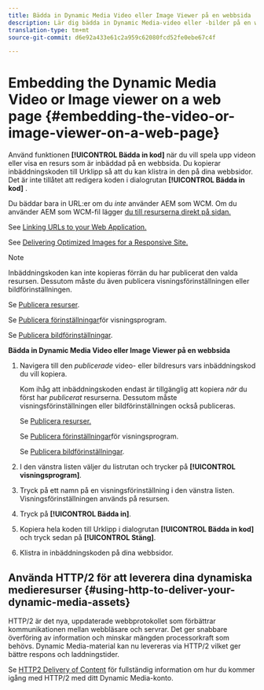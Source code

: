 ```yaml
---
title: Bädda in Dynamic Media Video eller Image Viewer på en webbsida
description: Lär dig bädda in Dynamic Media-video eller -bilder på en webbsida
translation-type: tm+mt
source-git-commit: d6e92a433e61c2a959c62080fcd52fe0ebe67c4f

---
```



# Embedding the Dynamic Media Video or Image viewer on a web page {#embedding-the-video-or-image-viewer-on-a-web-page}

Använd funktionen **[!UICONTROL Bädda in kod]** när du vill spela upp videon eller visa en resurs som är inbäddad på en webbsida. Du kopierar inbäddningskoden till Urklipp så att du kan klistra in den på dina webbsidor. Det är inte tillåtet att redigera koden i dialogrutan **[!UICONTROL Bädda in kod]** .

Du bäddar bara in URL:er om du _inte_ använder AEM som WCM. Om du använder AEM som WCM-fil lägger [du till resurserna direkt på sidan.](adding-dynamic-media-assets-to-pages.md)

See [Linking URLs to your Web Application.](linking-urls-to-yourwebapplication.md)

See [Delivering Optimized Images for a Responsive Site.](responsive-site.md)

>[!NOTE]
>
>Inbäddningskoden kan inte kopieras förrän du har publicerat den valda resursen. Dessutom måste du även publicera visningsförinställningen eller bildförinställningen.
>
>Se [Publicera resurser](publishing-dynamicmedia-assets.md).
>
>Se [Publicera förinställningar](managing-viewer-presets.md#publishing-viewer-presets)för visningsprogram.
>
>Se [Publicera bildförinställningar](managing-image-presets.md#publishing-image-presets).

**Bädda in Dynamic Media Video eller Image Viewer på en webbsida**

1. Navigera till den *publicerade* video- eller bildresurs vars inbäddningskod du vill kopiera.

   Kom ihåg att inbäddningskoden endast är tillgänglig att kopiera *när* du först har *publicerat* resurserna. Dessutom måste visningsförinställningen eller bildförinställningen också publiceras.

   Se [Publicera resurser.](publishing-dynamicmedia-assets.md)

   Se [Publicera förinställningar](managing-viewer-presets.md#publishing-viewer-presets)för visningsprogram.

   Se [Publicera bildförinställningar](managing-image-presets.md#publishing-image-presets).

1. I den vänstra listen väljer du listrutan och trycker på **[!UICONTROL visningsprogram]**.
1. Tryck på ett namn på en visningsförinställning i den vänstra listen. Visningsförinställningen används på resursen.
1. Tryck på **[!UICONTROL Bädda in]**.
1. Kopiera hela koden till Urklipp i dialogrutan **[!UICONTROL Bädda in kod]** och tryck sedan på **[!UICONTROL Stäng]**.
1. Klistra in inbäddningskoden på dina webbsidor.

## Använda HTTP/2 för att leverera dina dynamiska medieresurser {#using-http-to-deliver-your-dynamic-media-assets}

HTTP/2 är det nya, uppdaterade webbprotokollet som förbättrar kommunikationen mellan webbläsare och servrar. Det ger snabbare överföring av information och minskar mängden processorkraft som behövs. Dynamic Media-material kan nu levereras via HTTP/2 vilket ger bättre respons och laddningstider.

Se [HTTP2 Delivery of Content](http2faq.md) för fullständig information om hur du kommer igång med HTTP/2 med ditt Dynamic Media-konto.

